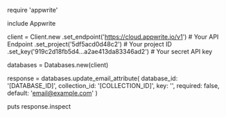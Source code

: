 require 'appwrite'

include Appwrite

client = Client.new
    .set_endpoint('https://cloud.appwrite.io/v1') # Your API Endpoint
    .set_project('5df5acd0d48c2') # Your project ID
    .set_key('919c2d18fb5d4...a2ae413da83346ad2') # Your secret API key

databases = Databases.new(client)

response = databases.update_email_attribute(
    database_id: '[DATABASE_ID]',
    collection_id: '[COLLECTION_ID]',
    key: '',
    required: false,
    default: 'email@example.com'
)

puts response.inspect
